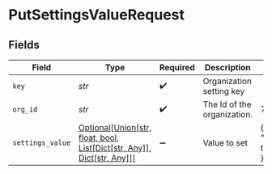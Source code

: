# PutSettingsValueRequest


## Fields

| Field                                                                                                               | Type                                                                                                                | Required                                                                                                            | Description                                                                                                         | Example                                                                                                             |
| ------------------------------------------------------------------------------------------------------------------- | ------------------------------------------------------------------------------------------------------------------- | ------------------------------------------------------------------------------------------------------------------- | ------------------------------------------------------------------------------------------------------------------- | ------------------------------------------------------------------------------------------------------------------- |
| `key`                                                                                                               | *str*                                                                                                               | :heavy_check_mark:                                                                                                  | Organization setting key                                                                                            |                                                                                                                     |
| `org_id`                                                                                                            | *str*                                                                                                               | :heavy_check_mark:                                                                                                  | The Id of the organization.                                                                                         | 739224                                                                                                              |
| `settings_value`                                                                                                    | [Optional[Union[str, float, bool, List[Dict[str, Any]], Dict[str, Any]]]](../../models/components/settingsvalue.md) | :heavy_minus_sign:                                                                                                  | Value to set                                                                                                        | {<br/>"enabled": true<br/>}                                                                                         |
